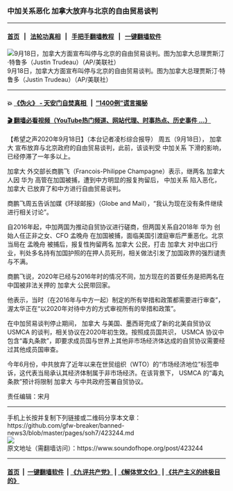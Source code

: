 ### 中加关系恶化 加拿大放弃与北京的自由贸易谈判
------------------------

#### [首页](https://github.com/gfw-breaker/banned-news3/blob/master/README.md) &nbsp;&nbsp;|&nbsp;&nbsp; [法轮功真相](https://github.com/begood0513/basic/blob/master/README.md)  &nbsp;&nbsp;|&nbsp;&nbsp; [手把手翻墙教程](https://github.com/gfw-breaker/guides/wiki)  &nbsp;&nbsp;|&nbsp;&nbsp; [一键翻墙软件](https://github.com/gfw-breaker/nogfw/blob/master/README.md)  



<div><img alt="9月18日，加拿大方面宣布叫停与北京的自由贸易谈判。图为加拿大总理贾斯汀·特鲁多（Justin Trudeau）（AP/美联社）" src="https://img.soundofhope.org/2020-09/2111-1600454758550.jpeg"/>
<br/><figcaption class="caption">
 9月18日，加拿大方面宣布叫停与北京的自由贸易谈判。图为加拿大总理贾斯汀·特鲁多（Justin Trudeau）（AP/美联社）
</figcaption></div><hr/>

#### 💥 [《伪火》 - 天安门自焚真相 ](http://158.247.195.190:10000/videos/blog/weihuo.html)&nbsp; |&nbsp; [“1400例”谎言揭秘  ](http://158.247.195.190:10000/videos/blog/jiexi1400.html)

#### [ 🎬  翻墙必看视频（YouTube热门频道、网站代理、时事热点、历史事件 ...）](https://github.com/gfw-breaker/links/blob/master/banned.md)

<div><div class="Content__Wrapper sc-1bvya0-0 grZQxZ">
 <p class="meta-top">
  <span class="meta">
   【希望之声2020年9月18日】（本台记者凌杉综合报导）
  </span>
  周五（9月18日），
  <ok href="/term/2656">
   加拿大
  </ok>
  宣布放弃与北京政府的自由贸易谈判，此前，该谈判受
  <ok href="/term/1669">
   中加关系
  </ok>
  下滑的影响，已经停滞了一年多以上。
 </p>
 <p>
  <ok href="/term/2656">
   加拿大
  </ok>
  外交部长商鹏飞（Francois-Philippe Champagne）表示，继两名
  <ok href="/term/2656">
   加拿大
  </ok>
  人因
  <ok href="/term/1233">
   华为
  </ok>
  高管在加国被捕，遭到中方明显的报复拘留后，
  <ok href="/term/1669">
   中加关系
  </ok>
  陷入恶化，
  <ok href="/term/2656">
   加拿大
  </ok>
  已放弃了和中方进行自由贸易谈判。
 </p>
 <div class="AD_Embed__Wrap-sc-1xslmin-0 igMuqX module desktop">
  <div>
  </div>
 </div>
 <p>
  商鹏飞周五告诉加媒《环球邮报》（Globe and Mail），“我认为现在没有条件继续进行相关讨论”。
 </p>
 <p>
  自2016年起，中加两国为推动自贸协议进行磋商，但两国关系自2018年
  <ok href="/term/1233">
   华为
  </ok>
  创始人任正非之女、CFO
  <ok href="/term/7603">
   孟晚舟
  </ok>
  在加国被捕，面临美国引渡庭审后严重恶化。北京当局在
  <ok href="/term/7603">
   孟晚舟
  </ok>
  被捕后，报复性拘留两名
  <ok href="/term/2656">
   加拿大
  </ok>
  公民，打击
  <ok href="/term/2656">
   加拿大
  </ok>
  对中出口行业，判处多名持有加国护照的在押人员死刑，相关做法引发了加国政界的强烈谴责与不满。
 </p>
 <p>
  商鹏飞说，2020年已经与2016年时的情况不同，加方现在的首要任务是把两名在中国被非法关押的
  <ok href="/term/2656">
   加拿大
  </ok>
  公民带回家。
 </p>
 <p>
  他表示，当时（在2016年与中方一起）制定的所有举措和政策都需要进行审查”，渥太华正在“以2020年对待中方的方式审视所有的举措和政策”。
 </p>
 <p>
  在中加贸易谈判停止期间，
  <ok href="/term/2656">
   加拿大
  </ok>
  与美国、墨西哥完成了新的北美自贸协议
  <ok href="/term/112796">
   USMCA
  </ok>
  的谈判，相关协议在2020年初生效。按照成员国共识，
  <ok href="/term/112796">
   USMCA
  </ok>
  协议中包含“毒丸条款”，即要求成员国与世界上其他非市场经济体达成的自贸协议需要经过其他成员国审查。
 </p>
 <p>
  今年6月份，中共放弃了近年以来在世贸组织（WTO）的“市场经济地位”标签申诉，这代表当局承认其经济体制属于非市场经济。在该背景下，
  <ok href="/term/112796">
   USMCA
  </ok>
  的“毒丸条款”预计将限制
  <ok href="/term/2656">
   加拿大
  </ok>
  与中共政府签署自贸协议。
 </p>
 <p class="meta-btm">
  责任编辑：宋月
 </p>
</div>
</div>
<hr/>
手机上长按并复制下列链接或二维码分享本文章：<br/>
https://github.com/gfw-breaker/banned-news3/blob/master/pages/soh7/423244.md <br/>
<a href='https://github.com/gfw-breaker/banned-news3/blob/master/pages/soh7/423244.md'><img src='https://github.com/gfw-breaker/banned-news3/blob/master/pages/soh7/423244.md.png'/></a> <br/>
原文地址（需翻墙访问）：https://www.soundofhope.org/post/423244


------------------------
#### [首页](https://github.com/gfw-breaker/banned-news3/blob/master/README.md) &nbsp;|&nbsp; [一键翻墙软件](https://github.com/gfw-breaker/nogfw/blob/master/README.md) &nbsp;| [《九评共产党》](https://github.com/gfw-breaker/9ping.md/blob/master/README.md#九评之一评共产党是什么) | [《解体党文化》](https://github.com/gfw-breaker/jtdwh.md/blob/master/README.md) | [《共产主义的终极目的》](https://github.com/gfw-breaker/gczydzjmd.md/blob/master/README.md)


<img src='http://gfw-breaker.win/banned-news3/pages/soh7/423244.md' width='0px' height='0px'/>